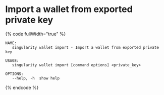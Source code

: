 # Import a wallet from exported private key

{% code fullWidth="true" %}
```
NAME:
   singularity wallet import - Import a wallet from exported private key

USAGE:
   singularity wallet import [command options] <private_key>

OPTIONS:
   --help, -h  show help
```
{% endcode %}
